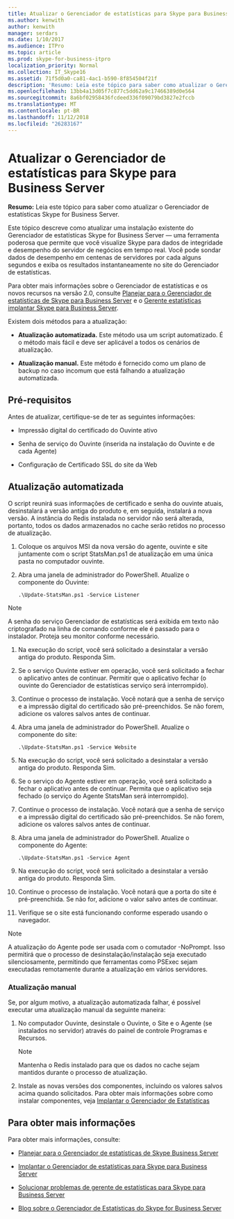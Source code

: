 ```yaml
---
title: Atualizar o Gerenciador de estatísticas para Skype para Business Server
ms.author: kenwith
author: kenwith
manager: serdars
ms.date: 1/10/2017
ms.audience: ITPro
ms.topic: article
ms.prod: skype-for-business-itpro
localization_priority: Normal
ms.collection: IT_Skype16
ms.assetid: 71f5d0a0-ca81-4ac1-b590-8f854504f21f
description: 'Resumo: Leia este tópico para saber como atualizar o Gerenciador de estatísticas Skype for Business Server.'
ms.openlocfilehash: 13bb4a13d05f7c877c5dd62a9c17466389d0e564
ms.sourcegitcommit: 8a6bf02958436fcdeed336f09079bd3827e2fccb
ms.translationtype: MT
ms.contentlocale: pt-BR
ms.lasthandoff: 11/12/2018
ms.locfileid: "26283167"
---
```

# <a name="upgrade-statistics-manager-for-skype-for-business-server"></a>Atualizar o Gerenciador de estatísticas para Skype para Business Server
 
**Resumo:** Leia este tópico para saber como atualizar o Gerenciador de estatísticas Skype for Business Server.
  
Este tópico descreve como atualizar uma instalação existente do Gerenciador de estatísticas Skype for Business Server — uma ferramenta poderosa que permite que você visualize Skype para dados de integridade e desempenho do servidor de negócios em tempo real. Você pode sondar dados de desempenho em centenas de servidores por cada alguns segundos e exiba os resultados instantaneamente no site do Gerenciador de estatísticas. 
  
Para obter mais informações sobre o Gerenciador de estatísticas e os novos recursos na versão 2.0, consulte [Planejar para o Gerenciador de estatísticas de Skype para Business Server](plan.md) e o [Gerente estatísticas implantar Skype para Business Server](deploy.md).
  
Existem dois métodos para a atualização:
  
- **Atualização automatizada.** Este método usa um script automatizado. É o método mais fácil e deve ser aplicável a todos os cenários de atualização.
    
- **Atualização manual.** Este método é fornecido como um plano de backup no caso incomum que está falhando a atualização automatizada.
    
## <a name="prerequisites"></a>Pré-requisitos

Antes de atualizar, certifique-se de ter as seguintes informações:
  
- Impressão digital do certificado do Ouvinte ativo
    
- Senha de serviço do Ouvinte (inserida na instalação do Ouvinte e de cada Agente)
    
- Configuração de Certificado SSL do site da Web
    
## <a name="automated-upgrade"></a>Atualização automatizada

O script reunirá suas informações de certificado e senha do ouvinte atuais, desinstalará a versão antiga do produto e, em seguida, instalará a nova versão. A instância do Redis instalada no servidor não será alterada, portanto, todos os dados armazenados no cache serão retidos no processo de atualização.
  
1. Coloque os arquivos MSI da nova versão do agente, ouvinte e site juntamente com o script StatsMan.ps1 de atualização em uma única pasta no computador ouvinte.
    
2. Abra uma janela de administrador do PowerShell. Atualize o componente do Ouvinte:
    
   ```
   .\Update-StatsMan.ps1 -Service Listener
   ```

> [!NOTE]
> A senha do serviço Gerenciador de estatísticas será exibida em texto não criptografado na linha de comando conforme ele é passado para o instalador. Proteja seu monitor conforme necessário. 
  
1. Na execução do script, você será solicitado a desinstalar a versão antiga do produto. Responda Sim.
    
2. Se o serviço Ouvinte estiver em operação, você será solicitado a fechar o aplicativo antes de continuar. Permitir que o aplicativo fechar (o ouvinte do Gerenciador de estatísticas serviço será interrompido).
    
3. Continue o processo de instalação. Você notará que a senha de serviço e a impressão digital do certificado são pré-preenchidos. Se não forem, adicione os valores salvos antes de continuar.
    
4. Abra uma janela de administrador do PowerShell. Atualize o componente do site:
    
   ```
   .\Update-StatsMan.ps1 -Service Website
   ```

5. Na execução do script, você será solicitado a desinstalar a versão antiga do produto. Responda Sim.
    
6. Se o serviço do Agente estiver em operação, você será solicitado a fechar o aplicativo antes de continuar. Permita que o aplicativo seja fechado (o serviço do Agente StatsMan será interrompido).
    
7. Continue o processo de instalação. Você notará que a senha de serviço e a impressão digital do certificado são pré-preenchidos. Se não forem, adicione os valores salvos antes de continuar.
    
8. Abra uma janela de administrador do PowerShell. Atualize o componente do Agente:
    
   ```
   .\Update-StatsMan.ps1 -Service Agent
   ```

9. Na execução do script, você será solicitado a desinstalar a versão antiga do produto. Responda Sim.
    
10. Continue o processo de instalação. Você notará que a porta do site é pré-preenchida. Se não for, adicione o valor salvo antes de continuar.
    
11. Verifique se o site está funcionando conforme esperado usando o navegador.
    
> [!NOTE]
> A atualização do Agente pode ser usada com o comutador -NoPrompt. Isso permitirá que o processo de desinstalação/instalação seja executado silenciosamente, permitindo que ferramentas como PSExec sejam executadas remotamente durante a atualização em vários servidores. 
  
### <a name="manual-upgrade"></a>Atualização manual

Se, por algum motivo, a atualização automatizada falhar, é possível executar uma atualização manual da seguinte maneira:
  
1. 	No computador Ouvinte, desinstale o Ouvinte, o Site e o Agente (se instalados no servidor) através do painel de controle Programas e Recursos.   
    
    > [!NOTE]
    >   Mantenha o Redis instalado para que os dados no cache sejam mantidos durante o processo de atualização.
  
2. 	Instale as novas versões dos componentes, incluindo os valores salvos acima quando solicitados. Para obter mais informações sobre como instalar componentes, veja [Implantar o Gerenciador de Estatísticas](deploy.md#BKMK_Deploy)

    
## <a name="for-more-information"></a>Para obter mais informações
<a name="BKMK_Fixed"> </a>

Para obter mais informações, consulte:
  
- [Planejar para o Gerenciador de estatísticas de Skype Business Server](plan.md)
    
- [Implantar o Gerenciador de estatísticas para Skype para Business Server](deploy.md)
    
- [Solucionar problemas de gerente de estatísticas para Skype para Business Server](troubleshoot.md)
    
- [Blog sobre o Gerenciador de Estatísticas do Skype for Business Server](https://blogs.technet.microsoft.com/skypestatsman/)
    


